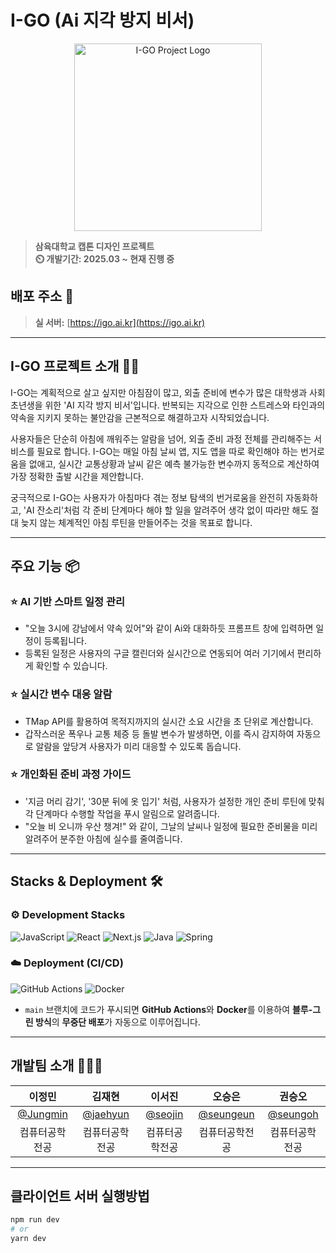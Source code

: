 # I-GO (Ai 지각 방지 비서)

<div align="center">
<img width="300" alt="I-GO Project Logo" src="https://igo.ai.kr/logo.png">


</div>

> **삼육대학교 캡톤 디자인 프로젝트** <br/> **⏲️ 개발기간: 2025.03 ~ 현재 진행 중**

## 배포 주소 🚀

> **실 서버:** [https://igo.ai.kr](https://igo.ai.kr) <br>

---

## I-GO 프로젝트 소개 👨‍🏫

I-GO는 계획적으로 살고 싶지만 아침잠이 많고, 외출 준비에 변수가 많은 대학생과 사회초년생을 위한 'AI 지각 방지 비서'입니다. 반복되는 지각으로 인한 스트레스와 타인과의 약속을 지키지 못하는 불안감을 근본적으로 해결하고자 시작되었습니다.

사용자들은 단순히 아침에 깨워주는 알람을 넘어, 외출 준비 과정 전체를 관리해주는 서비스를 필요로 합니다. I-GO는 매일 아침 날씨 앱, 지도 앱을 따로 확인해야 하는 번거로움을 없애고, 실시간 교통상황과 날씨 같은 예측 불가능한 변수까지 동적으로 계산하여 가장 정확한 출발 시간을 제안합니다.

궁극적으로 I-GO는 사용자가 아침마다 겪는 정보 탐색의 번거로움을 완전히 자동화하고, 'AI 잔소리'처럼 각 준비 단계마다 해야 할 일을 알려주어 생각 없이 따라만 해도 절대 늦지 않는 체계적인 아침 루틴을 만들어주는 것을 목표로 합니다.

---

## 주요 기능 📦

### ⭐️ AI 기반 스마트 일정 관리
- "오늘 3시에 강남에서 약속 있어"와 같이 Ai와 대화하듯 프롬프트 창에 입력하면 일정이 등록됩니다.
- 등록된 일정은 사용자의 구글 캘린더와 실시간으로 연동되어 여러 기기에서 편리하게 확인할 수 있습니다.

### ⭐️ 실시간 변수 대응 알람
- TMap API를 활용하여 목적지까지의 실시간 소요 시간을 초 단위로 계산합니다.
- 갑작스러운 폭우나 교통 체증 등 돌발 변수가 발생하면, 이를 즉시 감지하여 자동으로 알람을 앞당겨 사용자가 미리 대응할 수 있도록 돕습니다.

### ⭐️ 개인화된 준비 과정 가이드
- '지금 머리 감기', '30분 뒤에 옷 입기' 처럼, 사용자가 설정한 개인 준비 루틴에 맞춰 각 단계마다 수행할 작업을 푸시 알림으로 알려줍니다.
- "오늘 비 오니까 우산 챙겨!" 와 같이, 그날의 날씨나 일정에 필요한 준비물을 미리 알려주어 분주한 아침에 실수를 줄여줍니다.

---

## Stacks & Deployment 🛠️

### ⚙️ Development Stacks
![JavaScript](https://img.shields.io/badge/JavaScript-F7DF1E?style=for-the-badge&logo=Javascript&logoColor=white)
![React](https://img.shields.io/badge/React-20232A?style=for-the-badge&logo=react&logoColor=61DAFB)
![Next.js](https://img.shields.io/badge/Next.js-000000?style=for-the-badge&logo=Next.js&logoColor=white)
![Java](https://img.shields.io/badge/java-%23ED8B00.svg?style=for-the-badge&logo=openjdk&logoColor=white)
![Spring](https://img.shields.io/badge/spring-%236DB33F.svg?style=for-the-badge&logo=spring&logoColor=white)

### ☁️ Deployment (CI/CD)
![GitHub Actions](https://img.shields.io/badge/GitHub%20Actions-2088FF?style=for-the-badge&logo=GitHub%20Actions&logoColor=white)
![Docker](https://img.shields.io/badge/Docker-2496ED?style=for-the-badge&logo=Docker&logoColor=white)
- `main` 브랜치에 코드가 푸시되면 **GitHub Actions**와 **Docker**를 이용하여 **블루-그린 방식**의 **무중단 배포**가 자동으로 이루어집니다.

---

## 개발팀 소개 🧑‍🤝‍🧑

| 이정민 | 김재현 | 이서진 | 오승은 | 권승오 |
| :---: | :---: | :---: | :---: | :---: |
| [@Jungmin](https://github.com/BBongDDa) | [@jaehyun](https://github.com/kod0406) | [@seojin](https://github.com/selenophile15) | [@seungeun](https://github.com/ggumdols) | [@seungoh](https://github.com/) |
| 컴퓨터공학전공 | 컴퓨터공학전공 | 컴퓨터공학전공 | 컴퓨터공학전공 | 컴퓨터공학전공 |

---

## 클라이언트 서버 실행방법
```bash
npm run dev
# or
yarn dev
```
